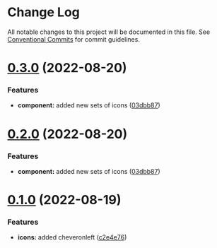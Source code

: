 # Change Log

All notable changes to this project will be documented in this file.
See [Conventional Commits](https://conventionalcommits.org) for commit guidelines.

# [0.3.0](https://github.com/sexyicons/sexyicons/compare/v0.1.0...v0.3.0) (2022-08-20)


### Features

* **component:** added new sets of icons ([03dbb87](https://github.com/sexyicons/sexyicons/commit/03dbb8707868e249427f86a235acc071b9bf3c98))





# [0.2.0](https://github.com/sexyicons/sexyicons/compare/v0.1.0...v0.2.0) (2022-08-20)


### Features

* **component:** added new sets of icons ([03dbb87](https://github.com/sexyicons/sexyicons/commit/03dbb8707868e249427f86a235acc071b9bf3c98))





# [0.1.0](https://github.com/sexyicons/sexyicons/compare/v0.0.2...v0.1.0) (2022-08-19)


### Features

* **icons:** added cheveronleft ([c2e4e76](https://github.com/sexyicons/sexyicons/commit/c2e4e763c971055112f1e73b0423b9d1256b6642))
